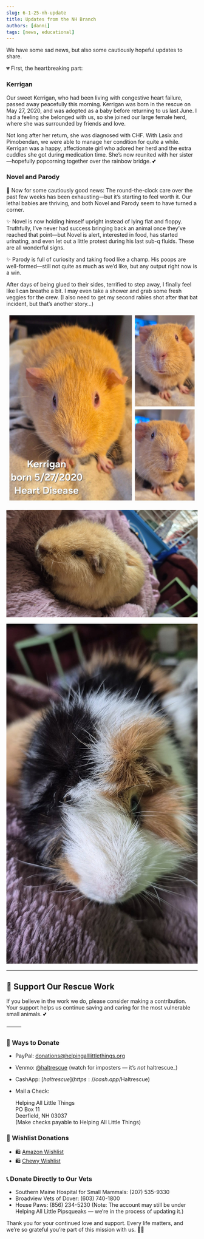 ```yaml
---
slug: 6-1-25-nh-update
title: Updates from the NH Branch
authors: [danni]
tags: [news, educational]
---
```


We have some sad news, but also some cautiously hopeful updates to share.

<!-- truncate -->

💔 First, the heartbreaking part:

### Kerrigan

Our sweet Kerrigan, who had been living with congestive heart failure, passed away peacefully this morning. Kerrigan was born in the rescue on May 27, 2020, and was adopted as a baby before returning to us last June. I had a feeling she belonged with us, so she joined our large female herd, where she was surrounded by friends and love.

Not long after her return, she was diagnosed with CHF. With Lasix and Pimobendan, we were able to manage her condition for quite a while. Kerrigan was a happy, affectionate girl who adored her herd and the extra cuddles she got during medication time. She’s now reunited with her sister—hopefully popcorning together over the rainbow bridge. 💕

### Novel and Parody

🌱 Now for some cautiously good news:
The round-the-clock care over the past few weeks has been exhausting—but it’s starting to feel worth it. Our lethal babies are thriving, and both Novel and Parody seem to have turned a corner.

✨ Novel is now holding himself upright instead of lying flat and floppy. Truthfully, I’ve never had success bringing back an animal once they’ve reached that point—but Novel is alert, interested in food, has started urinating, and even let out a little protest during his last sub-q fluids. These are all wonderful signs.

✨ Parody is full of curiosity and taking food like a champ. His poops are well-formed—still not quite as much as we’d like, but any output right now is a win.

After days of being glued to their sides, terrified to step away, I finally feel like I can breathe a bit. I may even take a shower and grab some fresh veggies for the crew. (I also need to get my second rabies shot after that bat incident, but that’s another story…)

![Kerrigan the Guinea Pig](kerrigan.jpg)

![Guinea Pig](nh.jpg)

![Guinea Pig](nh2.jpg)

----

## 🙏  Support Our Rescue Work

If you believe in the work we do, please consider making a contribution.
Your support helps us continue saving and caring for the most vulnerable small animals. 💕

⸻

### 💸  Ways to Donate
 - PayPal: donations@helpingalllittlethings.org
 - Venmo: [@haltrescue](https://account.venmo.com/u/haltrescue) (watch for imposters — it’s _not_ haltrescue_)
 - CashApp: [$haltrescue](https://cash.app/$Haltrescue)
 - Mail a Check:  
  
    Helping All Little Things    
    PO Box 11    
    Deerfield, NH 03037    
    (Make checks payable to Helping All Little Things)    


### 🛒 Wishlist Donations
 - 🛍️ [Amazon Wishlist](https://tinyurl.com/HALT-Amazon-Wishlist)
 - 🛍️ [Chewy Wishlist](https://tinyurl.com/HALT-Chewy-Wishlist)


### 📞 Donate Directly to Our Vets
 - Southern Maine Hospital for Small Mammals: (207) 535-9330
 - Broadview Vets of Dover: (603) 740-1800
 - House Paws: (856) 234-5230
(Note: The account may still be under Helping All Little Pipsqueaks — we’re in the process of updating it.)

Thank you for your continued love and support.
Every life matters, and we’re so grateful you’re part of this mission with us. 🐹💕
